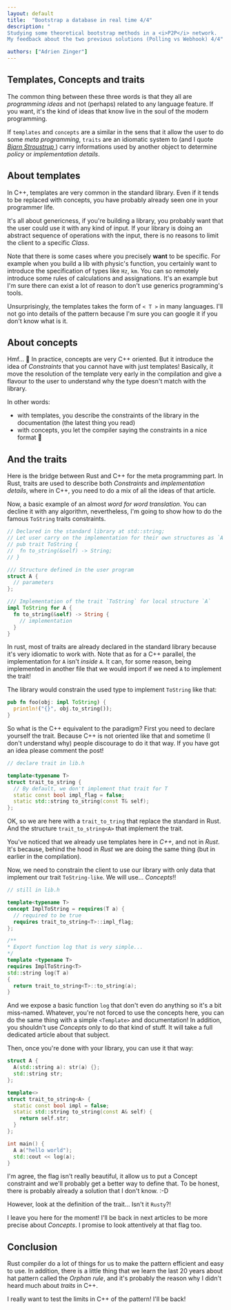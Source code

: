 ```yaml
---
layout: default
title:  "Bootstrap a database in real time 4/4"
description: "
Studying some theoretical bootstrap methods in a <i>P2P</i> network.
My feedback about the two previous solutions (Polling vs Webhook) 4/4"

authors: ["Adrien Zinger"]
---
```


## Templates, Concepts and traits

The common thing between these three words is that they all are
_programming ideas_ and not (perhaps) related to any language feature.
If you want, it's the kind of ideas that know live in the soul of
the modern programming.

If `templates` and `concepts` are a similar in the sens that it allow
the user to do some _meta programming_, `traits` are an idiomatic system
to (and I quote <u> _Bjarn Stroustrup_ </u>) carry informations used by
another object to determine _policy_ or _implementation details_.

## About templates

In C++, templates are very common in the standard library. Even if it
tends to be replaced with concepts, you have probably already seen one
in your programmer life.

It's all about genericness, if you're building a library, you probably
want that the user could use it with any kind of input. If your library
is doing an abstract sequence of operations with the input, there is no
reasons to limit the client to a specific _Class_.

Note that there is some cases where you precisely **want** to be
specific. For example when you build a lib with physic's function, you
certainly want to introduce the specification of types like `Hz`, `km`.
You can so remotely introduce some rules of calculations and
assignations. It's an example but I'm sure there can exist a lot of
reason to don't use generics programming's tools.

Unsurprisingly, the templates takes the form of `< T >` in many
languages. I'll not go into details of the pattern because I'm sure you
can google it if you don't know what is it.

## About concepts

Hmf... 😬 In practice, concepts are very C++ oriented. But it introduce
the idea of _Constraints_ that you cannot have with just templates!
Basically, it move the resolution of the template very early in the
compilation and give a flavour to the user to understand why the type
doesn't match with the library.

In other words:

- with templates, you describe the constraints of the library in the
    documentation (the latest thing you read)
- with concepts, you let the compiler saying the constraints in a nice
    format 🙅

## And the traits

Here is the bridge between Rust and C++ for the meta programming part.
In Rust, traits are used to describe both _Constraints_ and
_implementation details_, where in C++, you need to do a mix of all the
ideas of that article.

Now, a basic example of an almost _word for word translation_. You can
decline it with any algorithm, nevertheless, I'm going to show how to do
the famous `ToString` traits constraints.

```rust
// Declared in the standard library at std::string;
// Let user carry on the implementation for their own structures as `A`
// pub trait ToString {
// 	fn to_string(&self) -> String;
// }

/// Structure defined in the user program
struct A {
  // parameters
};

/// Implementation of the trait `ToString` for local structure `A`
impl ToString for A {
  fn to_string(&self) -> String {
    // implementation
  }
}
```

In rust, most of traits are already declared in the standard library
because it's very idiomatic to work with. Note that as for a C++
parallel, the implementation for `A` isn't _inside_ `A`. It can, for
some reason, being implemented in another file that we would import if
we need `A` to implement the trait!

The library would constrain the used type to implement `ToString` like
that:

```rust
pub fn foo(obj: impl ToString) {
  println!("{}", obj.to_string());
}
```

So what is the C++ equivalent to the paradigm? First you need to declare
yourself the trait. Because C++ is not oriented like that and sometime
(I don't understand why) people discourage to do it that way. If you
have got an idea please comment the post!

```cpp
// declare trait in lib.h

template<typename T>
struct trait_to_string {
  // By default, we don't implement that trait for T
  static const bool impl_flag = false;
  static std::string to_string(const T& self);
};
```

OK, so we are here with a `trait_to_tring` that replace the standard in
Rust. And the structure `trait_to_string<A>` that implement the trait.

You've noticed that we already use templates here in _C++_, and not in
_Rust_. It's because, behind the hood in _Rust_ we are doing the same thing
(but in earlier in the compilation).

Now, we need to constrain the client to use our library with only data
that implement our trait `ToString-like`. We will use... _Concepts_!!


```cpp
// still in lib.h

template<typename T>
concept ImplToString = requires(T a) {
  // required to be true
  requires trait_to_string<T>::impl_flag;
};

/**
* Export function log that is very simple...
*/
template <typename T>
requires ImplToString<T>
std::string log(T a)
{
  return trait_to_string<T>::to_string(a);
}
```

And we expose a basic function `log` that don't even do anything so it's
a bit miss-named. Whatever, you're not forced to use the concepts here,
you can do the same thing with a simple `<Template>` and documentation!
In addition, you shouldn't use _Concepts_ only to do that kind of stuff.
It will take a full dedicated article about that subject.

Then, once you're done with your library, you can use it that way:

```cpp
struct A {
  A(std::string a): str(a) {};
  std::string str;
};

template<>
struct trait_to_string<A> {
  static const bool impl = false;
  static std::string to_string(const A& self) {
    return self.str;
  }
};

int main() {
  A a("hello world");
  std::cout << log(a);
}
```

I'm agree, the flag isn't really beautiful, it allow us to put a Concept
constraint and we'll probably get a better way to define that. To be
honest, there is probably already a solution that I don't know. :-D

However, look at the definition of the trait... Isn't it `Rusty`?!

I leave you here for the moment! I'll be back in next articles to be
more precise about _Concepts_. I promise to look attentively at that
flag too.

## Conclusion
Rust compiler do a lot of things for us to make the pattern efficient
and easy to use. In addition, there is a little thing that we learn the
last 20 years about hat pattern called the _Orphan rule_, and it's
probably the reason why I didn't heard much about _traits_ in C++.

I really want to test the limits in C++ of the pattern! I'll be back!

